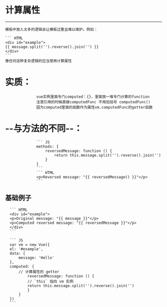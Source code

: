 # 计算属性  
* * *
    模板中放入太多的逻辑会让模板过重且难以维护。例如：

    ``` HTML
    <div id="example">
    {{ message.split('').reverse().join('') }}
    </div>
    ```
    像任何这种复杂逻辑的应当使用计算属性
    



# **实质**： 
                  vue实例里面专门computed：{}，里面放一堆专门计算的function
                  注意引用的时候直接computedFunc 不用加括号 computedFunc()
                  因为computed里面的函数作为属性vm.computedFunc的getter函数






# --与方法的不同--：
                  ``` JS
                  methods: {
                      reversedMessage: function () {
                          return this.message.split('').reverse().join('')
                      }
                  }
                  ```
                  ``` HTML
                  <p>Reversed message: "{{ reversedMessage() }}"</p>
                  ```







   ## 基础例子

      ``` HTML
      <div id="example">
      <p>Original message: "{{ message }}"</p>
      <p>Computed reversed message: "{{ reversedMessage }}"</p>
      </div>
      ```

      ``` JS
      var vm = new Vue({
      el: '#example',
      data: {
          message: 'Hello'
      },
      computed: {
          // 计算属性的 getter
              reversedMessage: function () {
              // `this` 指向 vm 实例
              return this.message.split('').reverse().join('')
              }
          }
      })
      ```